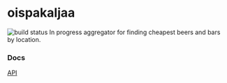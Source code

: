 # oispakaljaa
![build status](https://api.travis-ci.org/OispaKaljaa/oispakaljaa.svg?branch=master)
In progress aggregator for finding cheapest beers and bars by location. 

### Docs

[API](docs/API,md)
